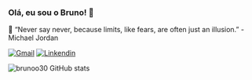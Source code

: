 ### Olá, eu sou o Bruno! 👾

🧠 “Never say never, because limits, like fears, are often just an illusion.” - Michael Jordan

[![Gmail](	https://img.shields.io/badge/Gmail-D14836?style=for-the-badge&logo=gmail&logoColor=white)](https://accounts.google.com/SignOutOptions?hl=en&continue=https://mail.google.com/mail/&service=mail&ec=GBRAFw)
[![Linkendin](		https://img.shields.io/badge/LinkedIn-0077B5?style=for-the-badge&logo=linkedin&logoColor=white)](https://www.linkedin.com/in/bruno-tadeu-12a78a214)

![brunoo30 GitHub stats](https://github-readme-stats.vercel.app/api?username=brunoo30&show_icons=true&theme=radical)
